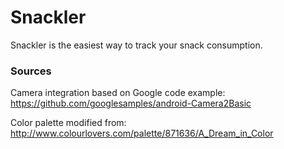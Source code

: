 # Snackler

Snackler is the easiest way to track your snack consumption.

### Sources
Camera integration based on Google code example:
https://github.com/googlesamples/android-Camera2Basic

Color palette modified from:
http://www.colourlovers.com/palette/871636/A_Dream_in_Color

